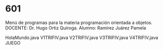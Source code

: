 # 601
Menú de programas para la materia programación orientada a objetos.
DOCENTE: Dr. Hugo Ortiz Quiroga.
Alumno: Ramírez Juárez Pamela

HolaMundo.java
V1TRIFIV.java
V2TRIFIV.java
V3TRIFIV.java
V4TRIFIV.java
JUEGO

